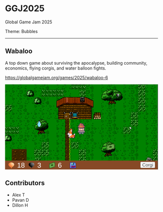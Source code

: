 # GGJ2025
Global Game Jam 2025

Theme: Bubbles

---

## Wabaloo
A top down game about surviving the apocalypse, building community, economics, flying corgis, and water balloon fights.

https://globalgamejam.org/games/2025/wabaloo-6

![](CoverArt.png)

## Contributors
* Alex T
* Pavan D
* Dillon H

